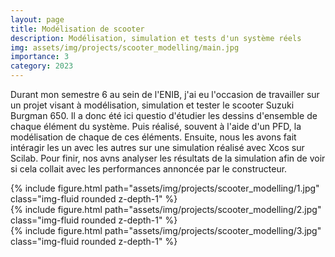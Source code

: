 ```yaml
---
layout: page
title: Modélisation de scooter
description: Modélisation, simulation et tests d'un système réels
img: assets/img/projects/scooter_modelling/main.jpg
importance: 3
category: 2023
---
```

Durant mon semestre 6 au sein de l'ENIB, j'ai eu l'occasion de travailler sur un projet visant à modélisation, simulation et tester le scooter Suzuki Burgman 650. Il a donc été ici questio d'étudier les dessins d'ensemble de chaque élément du système. Puis réalisé, souvent à l'aide d'un PFD, la modélisation de chaque de ces éléments. Ensuite, nous les avons fait intéragir les un avec les autres sur une simulation réalisé avec Xcos sur Scilab. Pour finir, nos avns analyser les résultats de la simulation afin de voir si cela collait avec les performances annoncée par le constructeur.

<div class="row">
    <div class="col-sm mt-3 mt-md-0">
        {% include figure.html path="assets/img/projects/scooter_modelling/1.jpg" class="img-fluid rounded z-depth-1" %}
    </div>
    <div class="col-sm mt-3 mt-md-0">
        {% include figure.html path="assets/img/projects/scooter_modelling/2.jpg" class="img-fluid rounded z-depth-1" %}
    </div>
    <div class="col-sm mt-3 mt-md-0">
        {% include figure.html path="assets/img/projects/scooter_modelling/3.jpg" class="img-fluid rounded z-depth-1" %}
    </div>
</div>
